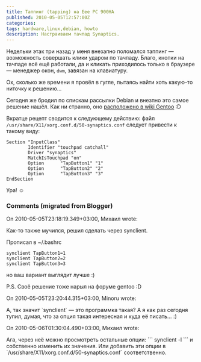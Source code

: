 ```yaml
---
title: Таппинг (tapping) на Eee PC 900HA
published: 2010-05-05T12:57:00Z
categories: 
tags: hardware,linux,debian, howto
description: Настраиваем тачпад Synaptics.
---
```


Недельки этак три назад у меня внезапно поломался таппинг — возможность совершать клики ударом по тачпаду. Благо, кнопки на тачпаде всё ещё работали, да и кликать приходилось только в браузере — менеджер окон, <code>dwm</code>, завязан на клавиатуру.

Ох, сколько же времени я провёл в гугле, пытаясь найти хоть какую-то ниточку к решению…

Сегодня же бродил по спискам рассылки Debian и внезпно это самое решение нашёл. Как ни странно, оно <a href="http://en.gentoo-wiki.com/wiki/Synaptics_Touchpad#Tapping_does_not_work_anymore">расположено в wiki Gentoo</a> :D

Вкратце рецепт сводится к следующему действию: файл <code>/usr/share/X11/xorg.conf.d/50-synaptics.conf</code> следует привести к такому виду:
```
Section "InputClass"
        Identifier "touchpad catchall"
        Driver "synaptics"
        MatchIsTouchpad "on"
        Option      "TapButton1" "1"
        Option      "TapButton2" "2"
        Option      "TapButton3" "3"
EndSection
```
Ура! ☺

<h3 id='hakyll-convert-comments-title'>Comments (migrated from Blogger)</h3>
<div class='hakyll-convert-comment'>
<p class='hakyll-convert-comment-date'>On 2010-05-05T23:18:19.349+03:00, Михаил wrote:</p>
<p class='hakyll-convert-comment-body'>
Как-то также мучился, решил сделать через synclient.

Прописал в ~/.bashrc
```
synclient TapButton1=1
synclient TapButton2=2
synclient TapButton3=3
```

но ваш вариант выглядит лучше :)

P.S. Своё решение тоже нарыл на форуме  gentoo :D
</p>
</div>

<div class='hakyll-convert-comment'>
<p class='hakyll-convert-comment-date'>On 2010-05-05T23:20:44.315+03:00, Minoru wrote:</p>
<p class='hakyll-convert-comment-body'>
А, так значит `synclient` — это программка такая? А я как раз сегодня тупил, думая, что за опция такая интересная и куда её писать… :)
</p>
</div>

<div class='hakyll-convert-comment'>
<p class='hakyll-convert-comment-date'>On 2010-05-06T01:30:04.490+03:00, Михаил wrote:</p>
<p class='hakyll-convert-comment-body'>
Ага, через неё можно просмотреть остальные опции:
```
synclient -l
```
и собственно изменить их значения. Или добавить эти опции в `/usr/share/X11/xorg.conf.d/50-synaptics.conf` соответственно.
</p>
</div>



